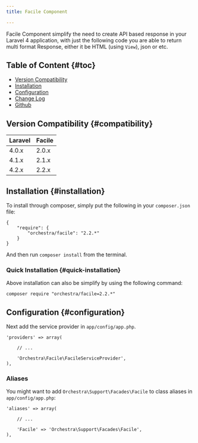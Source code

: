 ```yaml
---
title: Facile Component

---
```


Facile Component simplify the need to create API based response in your Laravel 4 application, with just the following code you are able to return multi format Response, either it be HTML (using `View`), json or etc.

## Table of Content {#toc}

* [Version Compatibility](#compatibility)
* [Installation](#installation)
* [Configuration](#configuration)
* [Change Log](/docs/2.2/components/facile/changes#v2-2)
* [Github](https://github.com/orchestral/facile)

## Version Compatibility {#compatibility}

Laravel    | Facile
:----------|:----------
 4.0.x     | 2.0.x
 4.1.x     | 2.1.x
 4.2.x     | 2.2.x

## Installation {#installation}

To install through composer, simply put the following in your `composer.json` file:

	{
		"require": {
			"orchestra/facile": "2.2.*"
		}
	}

And then run `composer install` from the terminal.

### Quick Installation {#quick-installation}

Above installation can also be simplify by using the following command:

	composer require "orchestra/facile=2.2.*"

## Configuration {#configuration}

Next add the service provider in `app/config/app.php`.

	'providers' => array(

		// ...

		'Orchestra\Facile\FacileServiceProvider',
	),

### Aliases

You might want to add `Orchestra\Support\Facades\Facile` to class aliases in `app/config/app.php`:

	'aliases' => array(

		// ...

		'Facile' => 'Orchestra\Support\Facades\Facile',
	),

